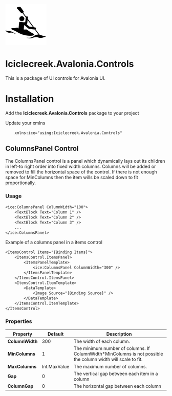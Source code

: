 ![Icon](icon.png)

# Iciclecreek.Avalonia.Controls
This is a package of UI controls for Avalonia UI.

# Installation
Add the **Iciclecreek.Avalonia.Controls** package to your project

Update your xmlns 
```xaml
	xmlns:ice="using:Iciclecreek.Avalonia.Controls"
```


## ColumnsPanel Control
The ColumnsPanel control is a panel which dynamically lays out its children in left-to right order into fixed width columns.  Columns will be added or removed to fill the horizontal space of the control. If there is not enough space for MinColumns then the item wills be scaled down to fit proportionally.

### Usage
```xaml
<ice:ColumnsPanel ColumnWidth="100">
	<TextBlock Text="Column 1" />
	<TextBlock Text="Column 2" />
	<TextBlock Text="Column 3" />
    ...
</ice:ColumnsPanel>
```

Example of a columns panel in a items control
```xaml
<ItemsControl Items="{Binding Items}">
	<ItemsControl.ItemsPanel>
		<ItemsPanelTemplate>
			<ice:ColumnsPanel ColumnWidth="300" />
		</ItemsPanelTemplate>
	</ItemsControl.ItemsPanel>
	<ItemsControl.ItemTemplate>
		<DataTemplate>
			<Image Source="{Binding Source}" />
		</DataTemplate>
	</ItemsControl.ItemTemplate>
</ItemsControl>
```
### Properties

| Property | Default | Description |
| --- | --- | --- |
| **ColumnWidth** | 300 | The width of each column. |
| **MinColumns** | 1 | The minimum number of columns. If ColumnWidth*MinColumns is not possible the column width will scale to fit.|
| **MaxColumns** | Int.MaxValue | The maximum number of columns. |
| **Gap** | 0 | The vertical gap between each item in a column |
| **ColumnGap** | 0 | The horizontal gap between each column|


